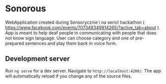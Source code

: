 # Sonorous

WebApplication created during Sensorycznie i na serio! hackathon ( https://www.facebook.com/events/707348349814265/?active_tab=about ). App is meant to help deaf people in communicating with people that does not know sign language. User can choose category and one of pre-prepared sentences and play them back in voice form. 

## Development server

Run `ng serve` for a dev server. Navigate to `http://localhost:4200/`. The app will automatically reload if you change any of the source files.
